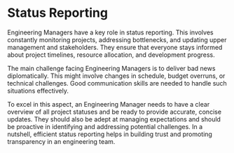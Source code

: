 # Status Reporting

Engineering Managers have a key role in status reporting. This involves constantly monitoring projects, addressing bottlenecks, and updating upper management and stakeholders. They ensure that everyone stays informed about project timelines, resource allocation, and development progress.

The main challenge facing Engineering Managers is to deliver bad news diplomatically. This might involve changes in schedule, budget overruns, or technical challenges. Good communication skills are needed to handle such situations effectively. 

To excel in this aspect, an Engineering Manager needs to have a clear overview of all project statuses and be ready to provide accurate, concise updates. They should also be adept at managing expectations and should be proactive in identifying and addressing potential challenges. In a nutshell, efficient status reporting helps in building trust and promoting transparency in an engineering team.